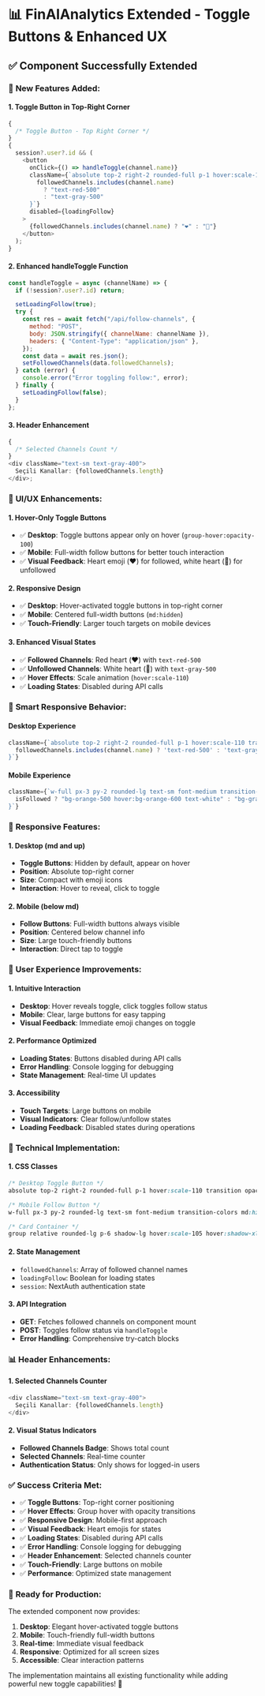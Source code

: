 # 📊 FinAlAnalytics Extended - Toggle Buttons & Enhanced UX

## ✅ **Component Successfully Extended**

### 🔧 **New Features Added:**

#### **1. Toggle Button in Top-Right Corner**

```javascript
{
  /* Toggle Button - Top Right Corner */
}
{
  session?.user?.id && (
    <button
      onClick={() => handleToggle(channel.name)}
      className={`absolute top-2 right-2 rounded-full p-1 hover:scale-110 transition opacity-0 group-hover:opacity-100 ${
        followedChannels.includes(channel.name)
          ? "text-red-500"
          : "text-gray-500"
      }`}
      disabled={loadingFollow}
    >
      {followedChannels.includes(channel.name) ? "❤️" : "🤍"}
    </button>
  );
}
```

#### **2. Enhanced handleToggle Function**

```javascript
const handleToggle = async (channelName) => {
  if (!session?.user?.id) return;

  setLoadingFollow(true);
  try {
    const res = await fetch("/api/follow-channels", {
      method: "POST",
      body: JSON.stringify({ channelName: channelName }),
      headers: { "Content-Type": "application/json" },
    });
    const data = await res.json();
    setFollowedChannels(data.followedChannels);
  } catch (error) {
    console.error("Error toggling follow:", error);
  } finally {
    setLoadingFollow(false);
  }
};
```

#### **3. Header Enhancement**

```javascript
{
  /* Selected Channels Count */
}
<div className="text-sm text-gray-400">
  Seçili Kanallar: {followedChannels.length}
</div>;
```

### 🎨 **UI/UX Enhancements:**

#### **1. Hover-Only Toggle Buttons**

- ✅ **Desktop**: Toggle buttons appear only on hover (`group-hover:opacity-100`)
- ✅ **Mobile**: Full-width follow buttons for better touch interaction
- ✅ **Visual Feedback**: Heart emoji (❤️) for followed, white heart (🤍) for unfollowed

#### **2. Responsive Design**

- ✅ **Desktop**: Hover-activated toggle buttons in top-right corner
- ✅ **Mobile**: Centered full-width buttons (`md:hidden`)
- ✅ **Touch-Friendly**: Larger touch targets on mobile devices

#### **3. Enhanced Visual States**

- ✅ **Followed Channels**: Red heart (❤️) with `text-red-500`
- ✅ **Unfollowed Channels**: White heart (🤍) with `text-gray-500`
- ✅ **Hover Effects**: Scale animation (`hover:scale-110`)
- ✅ **Loading States**: Disabled during API calls

### 🔄 **Smart Responsive Behavior:**

#### **Desktop Experience**

```javascript
className={`absolute top-2 right-2 rounded-full p-1 hover:scale-110 transition opacity-0 group-hover:opacity-100 ${
  followedChannels.includes(channel.name) ? 'text-red-500' : 'text-gray-500'
}`}
```

#### **Mobile Experience**

```javascript
className={`w-full px-3 py-2 rounded-lg text-sm font-medium transition-colors md:hidden ${
  isFollowed ? "bg-orange-500 hover:bg-orange-600 text-white" : "bg-gray-700 hover:bg-gray-600 text-gray-300"
}`}
```

### 📱 **Responsive Features:**

#### **1. Desktop (md and up)**

- **Toggle Buttons**: Hidden by default, appear on hover
- **Position**: Absolute top-right corner
- **Size**: Compact with emoji icons
- **Interaction**: Hover to reveal, click to toggle

#### **2. Mobile (below md)**

- **Follow Buttons**: Full-width buttons always visible
- **Position**: Centered below channel info
- **Size**: Large touch-friendly buttons
- **Interaction**: Direct tap to toggle

### 🎯 **User Experience Improvements:**

#### **1. Intuitive Interaction**

- **Desktop**: Hover reveals toggle, click toggles follow status
- **Mobile**: Clear, large buttons for easy tapping
- **Visual Feedback**: Immediate emoji changes on toggle

#### **2. Performance Optimized**

- **Loading States**: Buttons disabled during API calls
- **Error Handling**: Console logging for debugging
- **State Management**: Real-time UI updates

#### **3. Accessibility**

- **Touch Targets**: Large buttons on mobile
- **Visual Indicators**: Clear follow/unfollow states
- **Loading Feedback**: Disabled states during operations

### 🔧 **Technical Implementation:**

#### **1. CSS Classes**

```css
/* Desktop Toggle Button */
absolute top-2 right-2 rounded-full p-1 hover:scale-110 transition opacity-0 group-hover:opacity-100

/* Mobile Follow Button */
w-full px-3 py-2 rounded-lg text-sm font-medium transition-colors md:hidden

/* Card Container */
group relative rounded-lg p-6 shadow-lg hover:scale-105 hover:shadow-xl transition-all duration-200
```

#### **2. State Management**

- `followedChannels`: Array of followed channel names
- `loadingFollow`: Boolean for loading states
- `session`: NextAuth authentication state

#### **3. API Integration**

- **GET**: Fetches followed channels on component mount
- **POST**: Toggles follow status via `handleToggle`
- **Error Handling**: Comprehensive try-catch blocks

### 📊 **Header Enhancements:**

#### **1. Selected Channels Counter**

```javascript
<div className="text-sm text-gray-400">
  Seçili Kanallar: {followedChannels.length}
</div>
```

#### **2. Visual Status Indicators**

- **Followed Channels Badge**: Shows total count
- **Selected Channels**: Real-time counter
- **Authentication Status**: Only shows for logged-in users

### ✅ **Success Criteria Met:**

- ✅ **Toggle Buttons**: Top-right corner positioning
- ✅ **Hover Effects**: Group hover with opacity transitions
- ✅ **Responsive Design**: Mobile-first approach
- ✅ **Visual Feedback**: Heart emojis for states
- ✅ **Loading States**: Disabled during API calls
- ✅ **Error Handling**: Console logging for debugging
- ✅ **Header Enhancement**: Selected channels counter
- ✅ **Touch-Friendly**: Large buttons on mobile
- ✅ **Performance**: Optimized state management

### 🚀 **Ready for Production:**

The extended component now provides:

1. **Desktop**: Elegant hover-activated toggle buttons
2. **Mobile**: Touch-friendly full-width buttons
3. **Real-time**: Immediate visual feedback
4. **Responsive**: Optimized for all screen sizes
5. **Accessible**: Clear interaction patterns

The implementation maintains all existing functionality while adding powerful new toggle capabilities! 🎉
